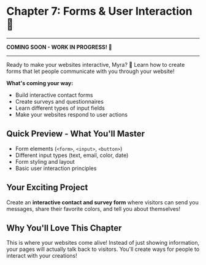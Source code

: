 # Chapter 7: Forms & User Interaction 📝

---
**COMING SOON - WORK IN PROGRESS! 🚧**

---

Ready to make your websites interactive, Myra? 🌟 Learn how to create forms that let people communicate with you through your website!

**What's coming your way:**

- Build interactive contact forms
- Create surveys and questionnaires  
- Learn different types of input fields
- Make your websites respond to user actions

## Quick Preview - What You'll Master

- Form elements (`<form>`, `<input>`, `<button>`)
- Different input types (text, email, color, date)
- Form styling and layout
- Basic user interaction principles

## Your Exciting Project
Create an **interactive contact and survey form** where visitors can send you messages, share their favorite colors, and tell you about themselves!

## Why You'll Love This Chapter
This is where your websites come alive! Instead of just showing information, your pages will actually talk back to visitors. You'll create ways for people to interact with your creations!